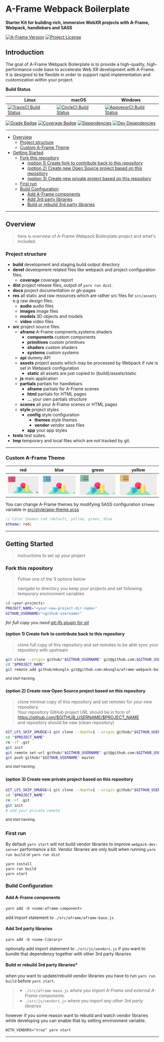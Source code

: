 # A-Frame Webpack Boilerplate

**Starter Kit for building rich, immersive WebXR projects with A-Frame, Webpack, handlebars and SASS**

[![A-Frame Version][aframe-img]][aframe-link]
[![Project License][license-img]][license-link]

## Introduction

The goal of A-Frame Webpack Boilerplate is to provide a high-quality, high-performance code base to accelerate Web XR development with A-Frame.  
It is designed to be flexible in order to support rapid implementation and customization within your project.

**Build Status**

| Linux | macOS | Windows |
| --- | --- | --- |
| [![TravisCI Build Status][travis-img]][travis-link] | [![CircleCI Build Status][circleci-img]][circleci-link] | [![AppveyorCI Build Status][appveyor-img]][appveyor-link] |

[![Grade Badge][codacy-grade-img]][codacy-grade-link]
[![Coverage Badge][coverage-img]][coverage-link]
[![Dependencies][dep-status-img]][dep-status-link]
[![Dev Dependencies][devdep-status-img]][devdep-status-link]

---

- [Overview](#overview)
  * [Project structure](#project-structure)
  * [Custom A-Frame Theme](#custom-a-frame-theme)
- [Getting Started](#getting-started)
  * [Fork this repository](#fork-this-repository)
    + [(option 1) Create fork to contribute back to this repository](#-option-1--create-fork-to-contribute-back-to-this-repository)
    + [(option 2) Create new Open Source project based on this repository](#-option-2--create-new-open-source-project-based-on-this-repository)
    + [(option 3) Create new private project based on this repository](#-option-3--create-new-private-project-based-on-this-repository)
  * [First run](#first-run)
  * [Build Configuration](#build-configuration)
    * [Add A-Frame components](#add-a-frame-components)
    * [Add 3rd party libraries](#add-3rd-party-libraries)
    * [Build or rebuild 3rd party libraries](build-or-rebuild-3rd-party-libraries)

---
## Overview
> here is overview of A-Frame Webpack Boilerplate project and what's included.

### Project structure

- **build** development and staging build output directory
- **devel** development related files like webpack and project configuration files.
  - **coverage** coverage report
- **dist** project release files, output of `yarn run dist`.
- **docs** project documentation or gh-pages
- **res** all static and raw resources which are rather src files for `src/assets` e.g raw design files.
  - **audio** audio files
  - **images** image files
  - **models** 3D objects and models
  - **video** video files
- **src** project source files.
  - **aframe** A-Frame compnents,systems.shaders
    - **components** custom components
    - **primitives** custom primitives
    - **shaders** custom shaders
    - **systems** custom systems
  - **api** dummy API
  - **assets** project assets which may be processed by Webpack if rule is set in Webpack configuration
    - **static** all assets are just copied to {build}/assets/static
  - **js** main application
  - **partials** partials for handlebars
    - **aframe** partials for A-Frame scenes
    - **html** partials for HTML pages
    - **...** your own partials structure
  - **scenes** all your A-Frame scenes or HTML pages
  - **style** project styles
    - **config** style configuration
      - **themes** style themes
      - **vendor** vendor sass files
    - **app** your app styles
- **tests** test suites.
- **tmp** temporary and local files which are not tracked by git.

---

### Custom A-Frame Theme

| red | blue | green | yellow |
| :---: | :---: | :---: | :---: |
| ![Theme red][screeenshot-theme-red] | ![Theme blue][screeenshot-theme-blue]  | ![Theme -green][screeenshot-theme-green]  | ![Theme yellow][screeenshot-theme-yellow] |

You can change A-Frame themes by modifying SASS configuration  `$theme` variable in [src/style/app-theme.scss](src/style/app-theme.scss)

```sass
// Color themes red !default, yellow, green, blue
$theme: red;
```

---

## Getting Started
> instructions to set up your project

### Fork this repository
> Follow one of the 3 options below

> navigate to directory you keep your projects and set following temporary environment variables

```bash
cd <your-projects>
PROJECT_NAME="<your-new-project-dir-name>"
GITHUB_USERNAME="<github-username>"
```

*for full copy you need [git-lfs plugin for git][git-lfs-link]*

#### (option 1) Create fork to contribute back to this repository
> clone full copy of this repository and set remotes to be able sync your repository with upstream

```bash
git clone --origin github/"$GITHUB_USERNAME" git@github.com:$GITHUB_USERNAME/aframe-webpack-boilerplate.git "$PROJECT_NAME"
cd "$PROJECT_NAME"
git remote add github/mkungla git@github.com:mkungla/aframe-webpack-boilerplate.git
```
<sup>and start hacking.</sup>

#### (option 2) Create new Open Source project based on this repository
> clone minimal copy of this repository and set remotes for your new repository.  
> Your repository GitHub project URL should be in form of  
> https://github.com/$GITHUB_USERNAME/$PROJECT_NAME  
> and repository should be new (clean repository)

```bash
GIT_LFS_SKIP_SMUDGE=1 git clone --depth=1 --origin github/"$GITHUB_USERNAME" git@github.com:$GITHUB_USERNAME/aframe-webpack-boilerplate.git "$PROJECT_NAME"
cd "$PROJECT_NAME"
rm -rf .git
git init
git remote set-url github/"$GITHUB_USERNAME" git@github.com:$GITHUB_USERNAME/"$PROJECT_NAME".git
git push github/"$GITHUB_USERNAME" master
```
<sup>and start hacking.</sup>

#### (option 3) Create new private project based on this repository


```bash
GIT_LFS_SKIP_SMUDGE=1 git clone --depth=1 --origin github/"$GITHUB_USERNAME" git@github.com:"$GITHUB_USERNAME"/aframe-webpack-boilerplate.git "$PROJECT_NAME"
cd "$PROJECT_NAME"
rm -rf .git
git init
# add your private remote
```
<sup>and start hacking.</sup>

### First run

By default `yarn start` will not build vendor libraries to improve `webpack-dev-server` performance a bit.
Vendor libraries are only built when running `yarn run build` or `yarn run dist`

```
yarn install
yarn run build
yarn start
```

### Build Configuration

#### Add A-Frame components

```
yarn add -D <some-aframe-component>
```
add import statement to `./src/aframe/aframe-base.js`

#### Add 3rd party libraries

```
yarn add -D <some-library>
```

optionally add import statement to `./src/js/vendors.js` if you want to bundle that dependency together with other 3rd party libraries

#### Build or rebuild 3rd party libraries*

when you want to update/rebuild vendor libraries you have to run `yarn run build` before `yarn start`.

> - `./src/aframe-base.js` *where you import A-Frame and external A-Frame components.*
> - `./src/js/vendors.js` *where you import any other 3rd party libraries*


however if you some reason want to rebuild and watch vendor libraries while
developing you can enable that by setting environment variable.

```
WITH_VENDORS="true" yarn start
```

---
<!-- ASSETS and LINKS -->
<!-- License -->
[license-img]: https://img.shields.io/badge/license-MIT-blue.svg?style=flat-square
[license-link]: https://raw.githubusercontent.com/mkungla/aframe-php/master/LICENSE

<!-- A-Frame -->
[aframe-img]: https://img.shields.io/badge/a--frame-0.7.1-FC3164.svg?style=flat-square
[aframe-link]: https://aframe.io/
[aframe-logo]: assets/images/aframe/logo-152.png

<!-- travis-ci -->
[travis-img]: https://travis-ci.org/mkungla/aframe-webpack-boilerplate.svg?branch=master
[travis-link]: https://travis-ci.org/mkungla/aframe-webpack-boilerplate

<!-- circleci -->
[circleci-img]: https://circleci.com/gh/okramlabs/aframe-webpack-boilerplate/tree/master.svg?style=svg
[circleci-link]: https://circleci.com/gh/okramlabs/aframe-webpack-boilerplate/tree/master

<!-- appveyor -->
[appveyor-img]: https://ci.appveyor.com/api/projects/status/c8nebbmvwxby2rjd?svg=true
[appveyor-link]: https://ci.appveyor.com/project/mkungla/aframe-webpack-boilerplate

<!-- Codacy Badge Grade -->
[codacy-grade-img]: https://api.codacy.com/project/badge/Grade/eaf550aae1184461ada4003f544f41ec
[codacy-grade-link]: https://www.codacy.com/app/mkungla/aframe-webpack-boilerplate?utm_source=github.com&amp;utm_medium=referral&amp;utm_content=mkungla/aframe-webpack-boilerplate&amp;utm_campaign=Badge_Grade

<!-- Codacy Badge Coverage -->
[coverage-img]: https://img.shields.io/coveralls/github/mkungla/aframe-webpack-boilerplate.svg
[coverage-link]: https://github.com/mkungla/aframe-webpack-boilerplate

[dep-status-img]: https://david-dm.org/mkungla/aframe-webpack-boilerplate/status.svg
[dep-status-link]: https://david-dm.org/mkungla/aframe-webpack-boilerplate#info=dependencies
[devdep-status-img]: https://david-dm.org/mkungla/aframe-webpack-boilerplate/dev-status.svg
[devdep-status-link]: https://david-dm.org/mkungla/aframe-webpack-boilerplate#info=devDependencies

[git-lfs-link]: https://git-lfs.github.com/

<!-- images -->
[screeenshot-theme-red]: res/images/screenshots/theme-red.png
[screeenshot-theme-blue]: res/images/screenshots/theme-blue.png
[screeenshot-theme-green]: res/images/screenshots/theme-green.png
[screeenshot-theme-yellow]: res/images/screenshots/theme-yellow.png
